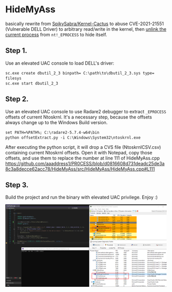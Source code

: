 # HideMyAss

basically rewrite from [SpikySabra/Kernel-Cactus](https://github.com/SpikySabra/Kernel-Cactus) to abuse CVE-2021-21551 (Vulnerable DELL Driver) to arbitrary read/write in the kernel, then [unlink the current process](https://www.ired.team/miscellaneous-reversing-forensics/windows-kernel-internals/manipulating-activeprocesslinks-to-unlink-processes-in-userland) from `nt!_EPROCESS` to hide itself.

## Step 1.
Use an elevated UAC console to load DELL's driver:
```shell
sc.exe create dbutil_2_3 binpath= C:\path\to\dbutil_2_3.sys type= filesys
sc.exe start dbutil_2_3
```

## Step 2.
Use an elevated UAC console to use Radare2 debugger to extract `_EPROCESS` offsets of current Ntoskrnl. It's a necessary step, because the offsets always change up to the Windows Build version.
```shell
set PATH=%PATH%; C:\radare2-5.7.4-w64\bin
python offsetExtract.py -i C:\Windows\System32\ntoskrnl.exe
```
After executing the python script, it will drop a CVS file (NtoskrnlCSV.csv) containing current Ntoskrnl offsets. Open it with Notepad, copy those offsets, and use them to replace the number at line 111 of HideMyAss.cpp
https://github.com/aaaddress1/PR0CESS/blob/d0816608d731deadc25de3a8c3a8decce62acc78/HideMyAss/src/HideMyAss/HideMyAss.cpp#L111

## Step 3.
Build the project and run the binary with elevated UAC privilege. 
Enjoy :)

![](Demo.png)
